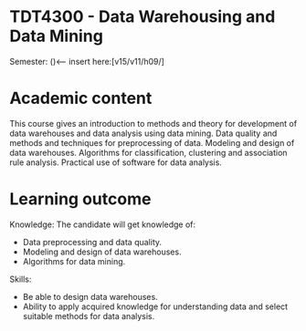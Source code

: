 TDT4300 - Data Warehousing and Data Mining
======
Semester: ()<-- insert here:[v15/v11/h09/]

# Academic content
This course gives an introduction to methods and theory for development of data warehouses and data analysis using data mining. Data quality and methods and techniques for preprocessing of data. Modeling and design of data warehouses. Algorithms for classification, clustering and  association rule analysis. Practical use of software for data analysis.

# Learning outcome
Knowledge: 
The candidate will get knowledge of:
- Data preprocessing and data quality.
- Modeling and design of data warehouses.
- Algorithms for data mining.

Skills: 
- Be able to design data warehouses. 
- Ability to apply acquired knowledge for understanding data and select suitable methods for data analysis.

